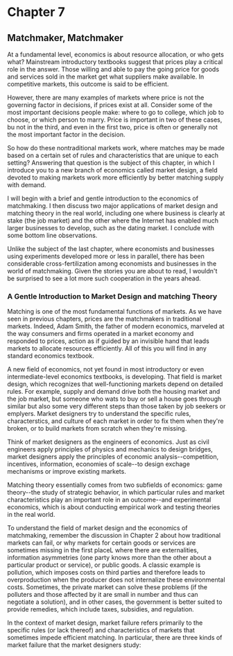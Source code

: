 # Chapter 7

## Matchmaker, Matchmaker

At a fundamental level, economics is about resource allocation, or who gets what? Mainstream introductory textbooks suggest that prices play a critical role in the answer. Those willing and able to pay the going price for goods and services sold in the market get what suppliers make available. In competitive markets, this outcome is said to be efficient.

However, there are many examples of markets where price is not the governing factor in decisions, if prices exist at all. Consider some of the most important decisions people make: where to go to college, which job to choose, or which person to marry. Price is important in two of these cases, bu not in the third, and even in the first two, price is often or generally not the most important factor in the decision.

So how do these nontraditional markets work, where matches may be made based on a certain set of rules and characteristics that are unique to each setting? Answering that question is the subject of this chapter, in which I introduce you to a new branch of economics called market design, a field devoted to making markets work more efficiently by better matching supply with demand.

I will begin with a brief and gentle introduction to the economics of matchmaking. I then discuss two major applications of market design and matching theory in the real world, including one where business is clearly at stake (the job market) and the other where the Internet has enabled much larger businesses to develop, such as the dating market. I conclude with some bottom line observations.

Unlike the subject of the last chapter, where economists and businesses using experiments developed more or less in parallel, there has been considerable cross-fertilization among economists and businesses in the world of matchmaking. Given the stories you are about to read, I wouldn't be surprised to see a lot more such cooperation in the years ahead.

### A Gentle Introduction to Market Design and matching Theory

Matching is one of the most fundamental functions of markets. As we have seen in previous chapters, prices are the matchmakers in traditional markets. Indeed, Adam Smith, the father of modern economics, marveled at the way consumers and firms operated in a market economy and responded to prices, action as if guided by an invisible hand that leads markets to allocate resources efficiently. All of this you will find in any standard economics textbook.

A new field of economics, not yet found in most introductory or even intermediate-level economics textbooks, is developing. That field is market design, which recognizes that well-functioning markets depend on detailed rules. For example, supply and demand drive both the housing market and the job market, but someone who wats to buy or sell a house goes through similar but also some very different steps than those taken by job seekers or emplyers. Market designers try to understand the specific rules, characterstics, and culture of each market in order to fix them when they're broken, or to build markets from scratch when they're missing.

Think of market designers as the engineers of economics. Just as civil engineers apply principles of physics and mechanics to design bridges, market designers apply the principles of economic analysis--competition, incentives, information, economies of scale--to design exchage mechanisms or improve existing markets.

Matching theory essentially comes from two subfields of economics: game theory--the study of strategic behavior, in which particular rules and market characteristics play an important role in an outcome--and experimental economics, which is about conducting empirical work and testing theories in the real world.

To understand the field of market design and the economics of matchmaking, remember the discussion in Chapter 2 about how traditional markets can fail, or why markets for certain goods or services are sometimes missing in the first placeL where there are externalities, information asymmetries (one party knows more than the other about a particular product or service), or public goods. A classic example is pollution, which imposes costs on third parties and therefore leads to overproduction when the producer does not internalize these environmental costs. Sometimes, the private market can solve these problems (if the polluters and those affected by it are small in number and thus can negotiate a solution), and in other cases, the government is better suited to provide remedies, which include taxes, subsidies, and regulation.

In the context of market design, market failure refers primarily to the specific rules (or lack thereof) and characteristics of markets that sometimes impede efficient matching. In particular, there are three kinds of market failure that the market designers study:

